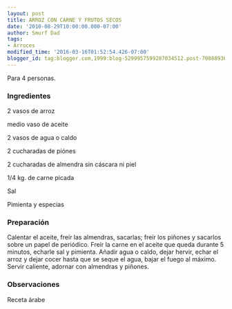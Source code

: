 ```yaml
---
layout: post
title: ARROZ CON CARNE Y FRUTOS SECOS
date: '2010-08-29T10:00:00.000-07:00'
author: Smurf Dad
tags:
- Arroces
modified_time: '2016-03-16T01:52:54.426-07:00'
blogger_id: tag:blogger.com,1999:blog-5299957599287034512.post-7088893622645695894
---
```


Para 4 personas.

<h3>Ingredientes</h3>

2 vasos de arroz

medio vaso de aceite

2 vasos de agua o caldo

2 cucharadas de piónes

2 cucharadas de almendra sin cáscara ni piel

1/4 kg. de carne picada

Sal

Pimienta y especias

<h3>Preparación</h3>

Calentar el aceite, freír las almendras, sacarlas; freír los piñones y sacarlos sobre un papel de periódico. Freír la carne en el aceite que queda durante 5 minutos, echarle sal y pimienta. Añadir agua o caldo, dejar hervir, echar el arroz y dejar cocer hasta que se seque el agua, bajar el fuego al máximo. Servir caliente, adornar con almendras y piñones.

<h3>Observaciones</h3>

Receta árabe

